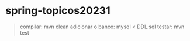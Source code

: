 # spring-topicos20231

> compilar: mvn clean
> adicionar o banco: mysql < DDL.sql 
> testar: mvn test